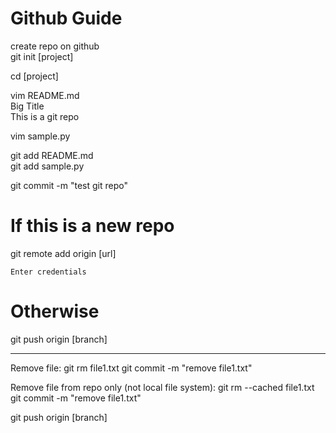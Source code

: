 # Github Guide

create repo on github</br>
git init [project]

cd [project]

vim README.md</br>
	Big Title</br>
	This is a git repo

vim sample.py

git add README.md</br>
git add sample.py

git commit -m "test git repo"

# If this is a new repo
git remote add origin [url]

	Enter credentials

# Otherwise
git push origin [branch]

----------------------------------------------------------

Remove file:
git rm file1.txt
git commit -m "remove file1.txt"

Remove file from repo only (not local file system):
git rm --cached file1.txt
git commit -m "remove file1.txt"

git push origin [branch]
